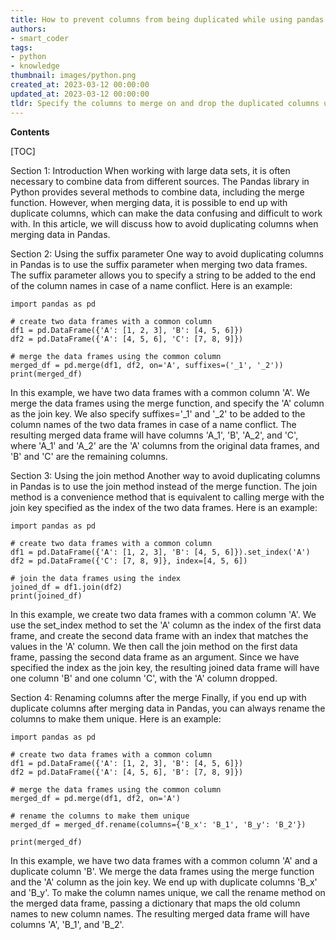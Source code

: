 ```yaml
---
title: How to prevent columns from being duplicated while using pandas merge?
authors:
- smart_coder
tags:
- python
- knowledge
thumbnail: images/python.png
created_at: 2023-03-12 00:00:00
updated_at: 2023-03-12 00:00:00
tldr: Specify the columns to merge on and drop the duplicated columns using the `drop` method or by specifying which columns to keep using the `merge` function with the `suffixes` parameter.
---
```


**Contents**

[TOC]

Section 1: Introduction
When working with large data sets, it is often necessary to combine data from different sources. The Pandas library in Python provides several methods to combine data, including the merge function. However, when merging data, it is possible to end up with duplicate columns, which can make the data confusing and difficult to work with. In this article, we will discuss how to avoid duplicating columns when merging data in Pandas.

Section 2: Using the suffix parameter
One way to avoid duplicating columns in Pandas is to use the suffix parameter when merging two data frames. The suffix parameter allows you to specify a string to be added to the end of the column names in case of a name conflict. Here is an example:

```
import pandas as pd

# create two data frames with a common column
df1 = pd.DataFrame({'A': [1, 2, 3], 'B': [4, 5, 6]})
df2 = pd.DataFrame({'A': [4, 5, 6], 'C': [7, 8, 9]})

# merge the data frames using the common column
merged_df = pd.merge(df1, df2, on='A', suffixes=('_1', '_2'))
print(merged_df)
```

In this example, we have two data frames with a common column 'A'. We merge the data frames using the merge function, and specify the 'A' column as the join key. We also specify suffixes='_1' and '_2' to be added to the column names of the two data frames in case of a name conflict. The resulting merged data frame will have columns 'A_1', 'B', 'A_2', and 'C', where 'A_1' and 'A_2' are the 'A' columns from the original data frames, and 'B' and 'C' are the remaining columns.

Section 3: Using the join method
Another way to avoid duplicating columns in Pandas is to use the join method instead of the merge function. The join method is a convenience method that is equivalent to calling merge with the join key specified as the index of the two data frames. Here is an example:

```
import pandas as pd

# create two data frames with a common column
df1 = pd.DataFrame({'A': [1, 2, 3], 'B': [4, 5, 6]}).set_index('A')
df2 = pd.DataFrame({'C': [7, 8, 9]}, index=[4, 5, 6])

# join the data frames using the index
joined_df = df1.join(df2)
print(joined_df)
```

In this example, we create two data frames with a common column 'A'. We use the set_index method to set the 'A' column as the index of the first data frame, and create the second data frame with an index that matches the values in the 'A' column. We then call the join method on the first data frame, passing the second data frame as an argument. Since we have specified the index as the join key, the resulting joined data frame will have one column 'B' and one column 'C', with the 'A' column dropped.

Section 4: Renaming columns after the merge
Finally, if you end up with duplicate columns after merging data in Pandas, you can always rename the columns to make them unique. Here is an example:

```
import pandas as pd

# create two data frames with a common column
df1 = pd.DataFrame({'A': [1, 2, 3], 'B': [4, 5, 6]})
df2 = pd.DataFrame({'A': [4, 5, 6], 'B': [7, 8, 9]})

# merge the data frames using the common column
merged_df = pd.merge(df1, df2, on='A')

# rename the columns to make them unique
merged_df = merged_df.rename(columns={'B_x': 'B_1', 'B_y': 'B_2'})

print(merged_df)
```

In this example, we have two data frames with a common column 'A' and a duplicate column 'B'. We merge the data frames using the merge function and the 'A' column as the join key. We end up with duplicate columns 'B_x' and 'B_y'. To make the column names unique, we call the rename method on the merged data frame, passing a dictionary that maps the old column names to new column names. The resulting merged data frame will have columns 'A', 'B_1', and 'B_2'.
